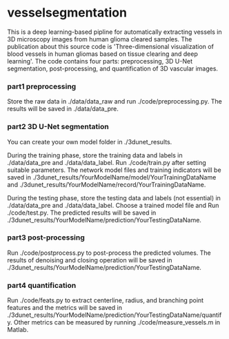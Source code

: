 # vesselsegmentation
This is a deep learning-based pipline for automatically extracting vessels in 3D microscopy images from human glioma cleared samples. The publication about this source code is 'Three-dimensional visualization of blood vessels in human gliomas based on tissue clearing and deep learning'. The code contains four parts: preprocessing, 3D U-Net segmentation, post-processing, and quantification of 3D vascular images.

### part1 preprocessing
Store the raw data in ./data/data_raw and run ./code/preprocessing.py. The results will be saved in ./data/data_pre.

### part2 3D U-Net segmentation
You can create your own model folder in ./3dunet_results. 

During the training phase, store the training data and labels in ./data/data_pre and ./data/data_label. Run ./code/train.py after setting suitable parameters. The network model files and training indicators will be saved in ./3dunet_results/YourModelName/model/YourTrainingDataName and ./3dunet_results/YourModelName/record/YourTrainingDataName. 

During the testing phase, store the testing data and labels (not essential) in ./data/data_pre and ./data/data_label. Choose a trained model file and Run ./code/test.py. The predicted results will be saved in ./3dunet_results/YourModelName/prediction/YourTestingDataName.

### part3 post-processing
Run ./code/postprocess.py to post-process the predicted volumes. The results of denoising and closing operation will be saved in ./3dunet_results/YourModelName/prediction/YourTestingDataName.

### part4 quantification
Run ./code/feats.py to extract centerline, radius, and branching point features and the metrics will be saved in ./3dunet_results/YourModelName/prediction/YourTestingDataName/quantify. Other metrics can be measured by running ./code/measure_vessels.m in Matlab.

